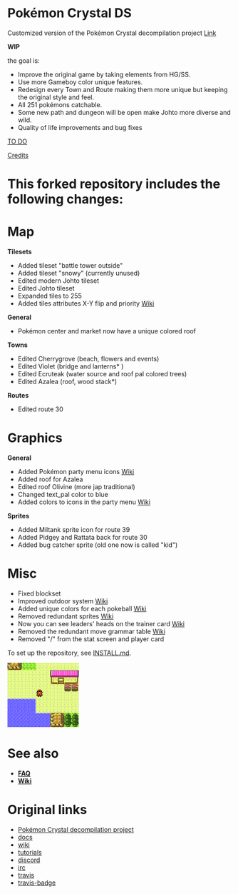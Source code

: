 # Pokémon Crystal DS

Customized version of the Pokémon Crystal decompilation project [Link](https://github.com/pret/pokecrystal/)

**WIP**

the goal is:
* Improve the original game by taking elements from HG/SS.
* Use more Gameboy color unique features.
* Redesign every Town and Route making them more unique but keeping the original style and feel.
* All 251 pokémons catchable.
* Some new path and dungeon will be open make Johto more diverse and wild.
* Quality of life improvements and bug fixes

[TO DO](https://github.com/DuckSalmon/pokecrystalDS/blob/master/TODO.md/)

[Credits](https://github.com/DuckSalmon/pokecrystalDS/blob/master/CREDITS.md/)

# This forked repository includes the following changes:

# Map

**Tilesets**
* Added tileset "battle tower outside"
* Added tileset "snowy" (currently unused)
* Edited modern Johto tileset
* Edited Johto tileset
* Expanded tiles to 255
* Added tiles attributes X-Y flip and priority [Wiki](https://github.com/pret/pokecrystal/wiki/Allow-tiles-to-have-different-attributes-in-different-blocks-(including-X-and-Y-flip)/)

**General**
* Pokémon center and market now have a unique colored roof

**Towns**
* Edited Cherrygrove (beach, flowers and events)
* Edited Violet      (bridge and lanterns* )
* Edited Ecruteak    (water source and roof pal colored trees)
* Edited Azalea      (roof, wood stack*)

**Routes**
* Edited route 30

# Graphics

**General**
* Added Pokémon party menu icons [Wiki](https://github.com/pret/pokecrystal/wiki/Add-a-new-party-menu-icon/)
* Added roof for Azalea
* Edited roof Olivine (more jap traditional)
* Changed text_pal color to blue 
* Added colors to icons in the party menu [Wiki](https://github.com/pret/pokecrystal/wiki/Color-party-menu-icons-by-species/)

**Sprites**
* Added Miltank sprite icon for route 39
* Added Pidgey and Rattata back for route 30
* Added bug catcher sprite (old one now is called "kid")

# Misc

* Fixed blockset
* Improved outdoor system [Wiki](https://github.com/pret/pokecrystal/wiki/Improve-the-outdoor-sprite-system/)
* Added unique colors for each pokeball [Wiki](https://github.com/pret/pokecrystal/wiki/Use-unique-colors-for-each-thrown-Poké-Ball/)
* Removed redundant sprites [Wiki](https://github.com/pret/pokecrystal/wiki/Improve-the-outdoor-sprite-system#5-remove-the-now-redundant-variable-sprites/)
* Now you can see leaders' heads on the trainer card [Wiki](https://github.com/pret/pokecrystal/wiki/Show-the-tops-of-leaders-heads-on-the-trainer-card/)
* Removed the redundant move grammar table [Wiki](https://github.com/pret/pokecrystal/wiki/Remove-the-redundant-move-grammar-table/)
* Removed "/" from the stat screen and player card

To set up the repository, see [INSTALL.md](INSTALL.md).


![Cherry](cherry.png)

# See also

- [**FAQ**](https://github.com/DuckSalmon/pokecrystalDS/blob/master/FAQ.md/)
- [**Wiki**](https://github.com/pret/pokecrystal/wiki/) 

# Original links
- [Pokémon Crystal decompilation project](https://github.com/pret/pokecrystal/)
- [docs](https://pret.github.io/pokecrystal/)
- [wiki](https://github.com/pret/pokecrystal/wiki/)
- [tutorials](https://github.com/pret/pokecrystal/wiki/Tutorials/)
- [discord](https://discord.gg/d5dubZ3)
- [irc](https://kiwiirc.com/client/irc.freenode.net/?#pret)
- [travis](https://travis-ci.org/pret/pokecrystal)
- [travis-badge](https://travis-ci.org/pret/pokecrystal.svg?branch=master)
